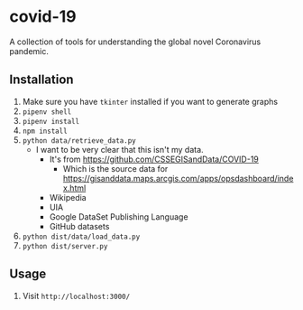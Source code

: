 # covid-19

A collection of tools for understanding the global novel Coronavirus pandemic.

## Installation

1. Make sure you have `tkinter` installed if you want to generate graphs
1. `pipenv shell`
1. `pipenv install`
1. `npm install`
1. `python data/retrieve_data.py`
   - I want to be very clear that this isn't my data.
     - It's from https://github.com/CSSEGISandData/COVID-19
       - Which is the source data for https://gisanddata.maps.arcgis.com/apps/opsdashboard/index.html
     - Wikipedia
     - UIA
     - Google DataSet Publishing Language
     - GitHub datasets
1. `python dist/data/load_data.py`
1. `python dist/server.py`

## Usage

1. Visit `http://localhost:3000/`
